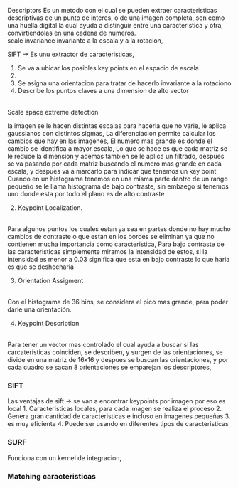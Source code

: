 Descriptors
Es un metodo con el cual se pueden extraer caracteristicas descriptivas de un punto de interes, o de una imagen completa, son como una huella digital la cual ayuda a distinguir entre una caracteristica y otra, convirtiendolas en una cadena de numeros.
<br>
scale invariance
invariante a la escala y a la rotacion, 

SIFT -> Es unu extractor de caracteristicas, 
1. Se va a ubicar los posibles key  points en el espacio de escala
2. 
3. Se asigna una orientacion para tratar de hacerlo invariante a la rotaciono
4. Describe los puntos claves a una dimension de alto vector 
<br>
Scale space extreme detection
<br>

la imagen se le hacen distintas escalas para hacerla que no varie, le aplica gaussianos con distintos sigmas, 
La diferenciacion permite calcular los cambios que hay en las imagenes, El numero mas grande es donde el cambio se identifica a mayor escala, 
Lo que se hace es que cada matriz se le reduce la dimension y ademas tambien se le aplica un filtrado, despues se va pasando por cada matriz buscando el numero mas grande en cada escala, y despues va a marcarlo para indicar que tenemos un key point
Cuando en un histograma tenemos en una misma parte dentro de un rango pequeño se le llama histograma de bajo contraste, sin embaego si tenemos uno donde esta por todo el plano es de alto contraste

2. Keypoint Localization. 
<br>
Para algunos puntos los cuales estan ya sea en partes donde no hay mucho cambios de contraste o que estan en los bordes se eliminan ya que no contienen mucha importancia como caracteristica, 
Para bajo contraste de las caracteristicas simplemente miramos la intensidad de estos, si la intensidad es menor a 0.03 significa que esta en bajo contraste lo que haria es que se deshecharia

3. Orientation Assigment
<br>
Con el histograma de 36 bins, se considera el pico mas grande, para poder darle  una orientación.

4. Keypoint Description
<br>
Para tener un vector mas controlado el cual ayuda a buscar si las carcateristicas coinciden, se describen, y surgen de las orientaciones, se divide en una matriz de 16x16 y despues se buscan las orientaciones, y por cada cuadro se sacan 8 orientaciones
se emparejan los descriptores,  

### SIFT 
Las ventajas de sift -> se van a encontrar keypoints por imagen por eso es local
    1. Caracteristicas locales, para cada imagen se realiza el proceso
    2. Genera gran cantidad de caracteristicas e incluso en imagenes pequeñas
    3. es muy eficiente
    4. Puede ser usando en diferentes tipos de caracteristicas



### SURF
Funciona con un kernel de integracion, 
### Matching caracteristicas
